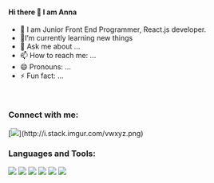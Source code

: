 
#### Hi there 👋 I am Anna

- 🔭 I am Junior Front End Programmer, React.js developer.
- 🌱I’m currently learning new things
- 💬 Ask me about ...
- 📫 How to reach me: ...
- 😄 Pronouns: ...
- ⚡ Fun fact: ...
<br/>
 
### Connect with me:


[![](https://img.icons8.com/dusk/50/000000/linkedin--v2.png"width="30px")](http://i.stack.imgur.com/vwxyz.png)

### Languages and Tools:

[![](https://img.icons8.com/color/48/000000/html-5--v1.png)]()
[![](https://img.icons8.com/color/48/000000/bootstrap.png)](http://i.stack.imgur.com/vwxyz.png)
[![](https://img.icons8.com/color/48/000000/javascript--v1.png)](http://i.stack.imgur.com/vwxyz.png)
[![](https://img.icons8.com/color/48/000000/css3.png)](http://i.stack.imgur.com/vwxyz.png)
[![](https://img.icons8.com/external-tal-revivo-color-tal-revivo/48/000000/external-sass-a-style-sheet-professional-grade-css-extension-language-logo-color-tal-revivo.png)](http://i.stack.imgur.com/vwxyz.png)
[![](https://img.icons8.com/color/50/000000/react-native.png)](http://i.stack.imgur.com/vwxyz.png)
